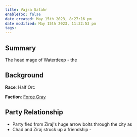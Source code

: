 ```yaml
---
title: Vajra Safahr
enableToc: false
date created: May 15th 2023, 8:27:16 pm
date modified: May 15th 2023, 11:32:53 pm
tags: 
---
```

## Summary
The head mage of Waterdeep - the 

## Background
**Race**: Half Orc

**Faction**: [Force Gray](../Factions/Force%20Gray.md)



## Party Relationship
- Party fled from Ziraj's huge arrow bolts through the city as
- Chad and Ziraj struck up a friendship -

